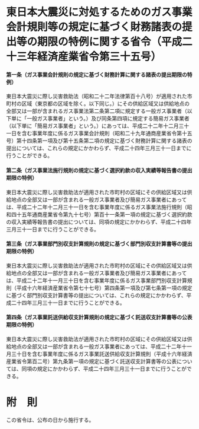 # 東日本大震災に対処するためのガス事業会計規則等の規定に基づく財務諸表の提出等の期限の特例に関する省令（平成二十三年経済産業省令第三十五号）
#### 第一条（ガス事業会計規則の規定に基づく財務計算に関する諸表の提出期限の特例）
東日本大震災に際し災害救助法（昭和二十二年法律第百十八号）が適用された市町村の区域（東京都の区域を除く。以下同じ。）にその供給区域又は供給地点の全部又は一部が含まれるガス事業法第二条第二項に規定する一般ガス事業者（以下単に「一般ガス事業者」という。）及び同条第四項に規定する簡易ガス事業者（以下単に「簡易ガス事業者」という。）にあっては、平成二十二年十二月三十一日を含む事業年度に係るガス事業会計規則（昭和二十九年通商産業省令第十五号）第十四条第一項及び第十五条第二項の規定に基づく財務計算に関する諸表の提出については、これらの規定にかかわらず、平成二十四年三月三十一日までに行うことができる。
#### 第二条（ガス事業法施行規則の規定に基づく選択約款の収入実績等報告書の提出期限の特例）
東日本大震災に際し災害救助法が適用された市町村の区域にその供給区域又は供給地点の全部又は一部が含まれる一般ガス事業者及び簡易ガス事業者にあっては、平成二十二年十二月三十一日を含む事業年度に係るガス事業法施行規則（昭和四十五年通商産業省令第九十七号）第百十一条第一項の規定に基づく選択約款の収入実績等報告書の提出については、同項の規定にかかわらず、平成二十四年三月三十一日までに行うことができる。
#### 第三条（ガス事業部門別収支計算規則の規定に基づく部門別収支計算書等の提出期限の特例）
東日本大震災に際し災害救助法が適用された市町村の区域にその供給区域又は供給地点の全部又は一部が含まれる一般ガス事業者及び簡易ガス事業者にあっては、平成二十二年十一月三十日を含む事業年度に係るガス事業部門別収支計算規則（平成十六年経済産業省令第七十七号）第四条第一項及び第七条第一項の規定に基づく部門別収支計算書等の提出については、これらの規定にかかわらず、平成二十四年三月三十一日までに行うことができる。
#### 第四条（ガス事業託送供給収支計算規則の規定に基づく託送収支計算書等の公表期限の特例）
東日本大震災に際し災害救助法が適用された市町村の区域にその供給区域又は供給地点の全部又は一部が含まれる一般ガス事業者にあっては、平成二十二年十一月三十日を含む事業年度に係るガス事業託送供給収支計算規則（平成十六年経済産業省令第百二号）第九条第一項の規定に基づく託送収支計算書等の公表については、同項の規定にかかわらず、平成二十四年三月三十一日までに行うことができる。
# 附　則
この省令は、公布の日から施行する。
